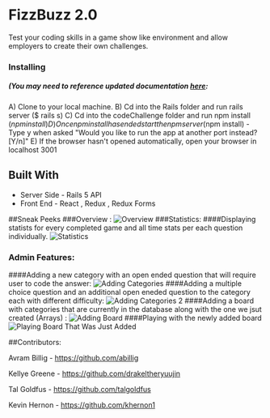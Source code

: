 # FizzBuzz 2.0

Test your coding skills in a game show like environment and allow employers to create their own challenges. 

### Installing 
##### (You may need to reference updated documentation [here](https://github.com/drakeltheryuujin/FizzBuzz-2.0/tree/master/Rails):
A) Clone to your local machine.
B) Cd into the Rails folder and run rails server ($ rails s)
C) Cd into the codeChallenge folder and run npm install ($npm install)
D) Once npm install has ended start the npm server ($npm install) - Type y when asked "Would you like to run the app at another port instead? [Y/n]"
E) If the browser hasn't opened automatically, open your browser in localhost 3001

## Built With

* Server Side  - Rails 5 API
* Front End - React , Redux , Redux Forms

##Sneak Peeks
###Overview :
![Overview](https://github.com/talgoldfus/FizzBuzz-2.0/blob/master/Live%20Preview%20Gifs/gameFlow.gif)
###Statistics:
####Displaying statists for every completed game and all time stats per each question individually. 
![Statistics](https://github.com/talgoldfus/FizzBuzz-2.0/blob/master/Live%20Preview%20Gifs/leaderBoard.gif)
### Admin Features:
####Adding a new category with an open ended question that will require user to code the answer:
![Adding Categories](https://github.com/talgoldfus/FizzBuzz-2.0/blob/master/Live%20Preview%20Gifs/adminPannelOpenQuestion.gif)
####Adding a multiple choice question and an additional open eneded question to the category each with different difficulty:
![Adding Categories 2](https://github.com/talgoldfus/FizzBuzz-2.0/blob/master/Live%20Preview%20Gifs/adminPannelMultipleQuestion.gif)
####Adding a board with categories that are currently in the database along with the one we jsut created (Arrays) :
![Adding Board](https://github.com/talgoldfus/FizzBuzz-2.0/blob/master/Live%20Preview%20Gifs/AdminAddBoard.gif)
####Playing with the newly added board 
![Playing Board That Was Just Added](https://github.com/talgoldfus/FizzBuzz-2.0/blob/master/Live%20Preview%20Gifs/UsingAdminQuestions.gif)



##Contributors:

Avram Billig - https://github.com/abillig

Kellye Greene - https://github.com/drakeltheryuujin

Tal Goldfus - https://github.com/talgoldfus

Kevin Hernon - https://github.com/khernon1

